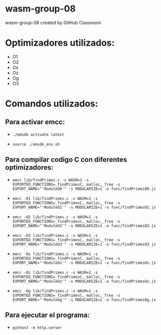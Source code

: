# wasm-group-08
wasm-group-08 created by GitHub Classroom


# Optimizadores utilizados: 
- O1 
- O2 
- Os 
- Oz 
- Og
- O3

# Comandos utilizados:

## Para activar emcc:

- ```./emsdk activate latest```

- ```source ./emsdk_env.sh```

## Para compilar codigo C con diferentes optimizadores:

- ```emcc lib/findPrimes.c -s WASM=1 -s EXPORTED_FUNCTIONS=_findPrimesC,_malloc,_free -s EXPORT_NAME="'ModuleO0'" -s MODULARIZE=1 -o func/findPrimesO0.js```

- ```emcc -O1 lib/findPrimes.c -s WASM=1 -s EXPORTED_FUNCTIONS=_findPrimesC,_malloc,_free -s EXPORT_NAME="'ModuleO1'" -s MODULARIZE=1 -o func/findPrimesO1.js```

- ```emcc -O2 lib/findPrimes.c -s WASM=1 -s EXPORTED_FUNCTIONS=_findPrimesC,_malloc,_free -s EXPORT_NAME="'ModuleO2'" -s MODULARIZE=1 -o func/findPrimesO2.js```

- ```emcc -O3 lib/findPrimes.c -s WASM=1 -s EXPORTED_FUNCTIONS=_findPrimesC,_malloc,_free -s EXPORT_NAME="'ModuleO3'" -s MODULARIZE=1 -o func/findPrimesO3.js```

- ```emcc -Os lib/findPrimes.c -s WASM=1 -s EXPORTED_FUNCTIONS=_findPrimesC,_malloc,_free -s EXPORT_NAME="'ModuleOs'" -s MODULARIZE=1 -o func/findPrimesOs.js```

- ```emcc -Oz lib/findPrimes.c -s WASM=1 -s EXPORTED_FUNCTIONS=_findPrimesC,_malloc,_free -s EXPORT_NAME="'ModuleOz'" -s MODULARIZE=1 -o func/findPrimesOz.js```

- ```emcc -Og lib/findPrimes.c -s WASM=1 -s EXPORTED_FUNCTIONS=_findPrimesC,_malloc,_free -s EXPORT_NAME="'ModuleOg'" -s MODULARIZE=1 -o func/findPrimesOg.js```

## Para ejecutar el programa:

- ```python3 -m http.server```
